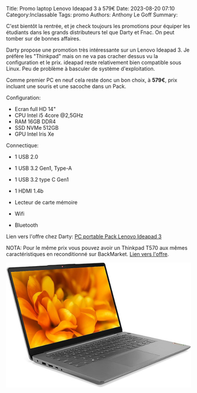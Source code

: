 Title: Promo laptop Lenovo Ideapad 3 à 579€
Date: 2023-08-20 07:10
Category:Inclassable
Tags: promo
Authors: Anthony Le Goff
Summary:

C'est bientôt la rentrée, et je check toujours les promotions pour équiper les étudiants dans les grands distributeurs tel que Darty et Fnac. On peut tomber sur de bonnes affaires.

Darty propose une promotion très intéressante sur un Lenovo Ideapad 3. Je préfère les "Thinkpad" mais on ne va pas cracher dessus vu la configuration et le prix. ideapad reste relativement bien compatible sous Linux. Peu de problème à basculer de système d'exploitation.

Comme premier PC en neuf cela reste donc un bon choix, à **579€**, prix incluant une souris et une sacoche dans un Pack. 

Configuration:

* Ecran full HD 14"
* CPU Intel i5 4core @2,5GHz
* RAM 16GB DDR4
* SSD NVMe 512GB
* GPU Intel Iris Xe

Connectique:

	
* 1 USB 2.0
* 1 USB 3.2 Gen1, Type-A
* 1 USB 3.2 type C Gen1
* 1 HDMI 1.4b
* Lecteur de carte mémoire

* Wifi 
* Bluetooth

Lien vers l'offre chez Darty: [PC portable Pack Lenovo Ideapad 3](https://www.darty.com/nav/achat/informatique/ordinateur_portable-portable/portable/lenovo_pck_ip3_14_i5_16_512.html#product_description)

NOTA: Pour le même prix vous pouvez avoir un Thinkpad T570 aux mêmes caractéristiques en reconditionné sur BackMarket. [Lien vers l'offre](https://www.backmarket.fr/fr-fr/p/lenovo-thinkpad-t570-15-core-i5-7300u-260ghz-ghz-ssd-512-go-16384-go/d814005f-4861-4e89-b32b-45e50f8ecfe2#l=11).

![ideapad](images/ideapad.jpg)
